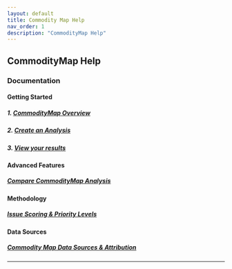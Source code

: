 ```yaml
---
layout: default
title: Commodity Map Help 
nav_order: 1
description: "CommodityMap Help"
---
```

<!-- The syntax above must appear in each markdown file. nav_ord means navigation order. For the Jekyll theme we are using, Just the Docs, each markdown page will increment the nav_order so that the left side navigation in the final rendered HTML will be in the order you have dictated.
https://just-the-docs.com/docs/navigation-structure/#ordering-pages
 -->

## CommodityMap Help
### Documentation
#### Getting Started
##### 1. [CommodityMap Overview](Overview.md)
##### 2. [Create an Analysis](CreatingAnalysisYourCommodities.md)
##### 3. [View your results](ViewingYourCommodityMapAnalysis.md)



#### Advanced Features
##### [Compare CommodityMap Analysis](ComparingCommodityMapAnalyses.md)

#### Methodology
##### [Issue Scoring & Priority Levels](IssueScoringPriorityLevels.md)
<!--- 
#### 2. [Recommendation Scoring](RecommendationScoring.md)
--->

#### Data Sources
##### [Commodity Map Data Sources & Attribution](CMDataSourcesAttribution.md)
---